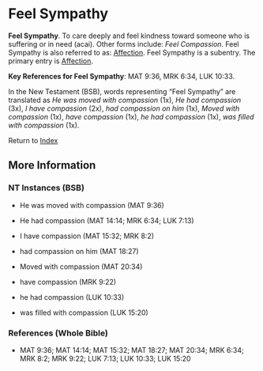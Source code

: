 # Feel Sympathy
**Feel Sympathy**. 
To care deeply and feel kindness toward someone who is suffering or in need (acai). 
Other forms include: 
*Feel Compassion*. 
Feel Sympathy is also referred to as: 
[Affection](Affection.md). 
Feel Sympathy is a subentry. The primary entry is 
[Affection](Affection.md). 


**Key References for Feel Sympathy**: 
MAT 9:36, MRK 6:34, LUK 10:33. 




In the New Testament (BSB), words representing “Feel Sympathy” are translated as 
*He was moved with compassion* (1x), *He had compassion* (3x), *I have compassion* (2x), *had compassion on him* (1x), *Moved with compassion* (1x), *have compassion* (1x), *he had compassion* (1x), *was filled with compassion* (1x). 


Return to [Index](00-Index.md)

## More Information

### NT Instances (BSB)

* He was moved with compassion (MAT 9:36)

* He had compassion (MAT 14:14; MRK 6:34; LUK 7:13)

* I have compassion (MAT 15:32; MRK 8:2)

* had compassion on him (MAT 18:27)

* Moved with compassion (MAT 20:34)

* have compassion (MRK 9:22)

* he had compassion (LUK 10:33)

* was filled with compassion (LUK 15:20)



### References (Whole Bible)

* MAT 9:36; MAT 14:14; MAT 15:32; MAT 18:27; MAT 20:34; MRK 6:34; MRK 8:2; MRK 9:22; LUK 7:13; LUK 10:33; LUK 15:20



